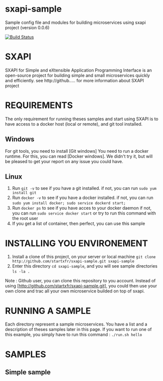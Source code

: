 # sxapi-sample

Sample config file and modules for building microservices using sxapi project (version 0.0.6) 

[![Build Status](https://travis-ci.org/startxfr/sxapi-sample.svg?branch=v0.0.6)](https://travis-ci.org/startxfr/sxapi-sample)

SXAPI
=====
SXAPI for Simple and eXtensible Application Programming Interface is an open-source project for building simple and small microservices quickly and efficiently.
see http://github..... for more information about SXAPI project

REQUIREMENTS
============
The only requirement for running theses samples and start using SXAPI is to have access to a docker host (local or remote), and git tool installed. 

Windows
-------
For git tools, you need to install [Git windows]
You need to run a docker runtime. For this, you can read [Docker windows]. We didn't try it, but will be pleased to get your report on any issue you could have.

Linux
-----
1. Run `git -v` to see if you have a git installed.
   if not, you can run `sudo yum install git`
2. Run `docker -v` to see if you have a docker installed.
   if not, you can run `sudo yum install docker; sudo service dockerd start; `
3. Run `docker ps` to see if you have acces to your docker daemon
   if not, you can run `sudo service docker start` or try to run this command with the root user
4. If you get a list of container, then perfect, you can use this sample


INSTALLING YOU ENVIRONEMENT
===========================
1. Install a clone of this project, on your server or local machine `git clone http://github.com/startxfr/sxapi-sample.git sxapi-sample`
2. Enter this directory `cd sxapi-sample`, and you will see sample directories `ls -la .`

Note : Github user, you can clone this repository to you account. Instead of using [http://github.com/startxfr/sxapi-sample.git], you could then use your own clone and trac all your own microservice builded on top of sxapi.


RUNNING A SAMPLE
================
Each directory represent a sample microservices. You have a list and a description of theses samples later in this page. If you want to run one of this example, 
you simply have to run this command :
`./run.sh hello`


SAMPLES
=======

Simple sample
-------------
